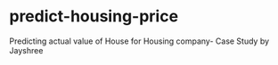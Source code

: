 # predict-housing-price
Predicting actual value of House for Housing company- Case Study by Jayshree
